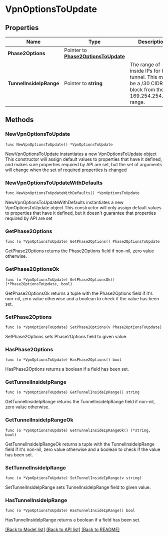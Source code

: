 # VpnOptionsToUpdate

## Properties

Name | Type | Description | Notes
------------ | ------------- | ------------- | -------------
**Phase2Options** | Pointer to [**Phase2OptionsToUpdate**](Phase2OptionsToUpdate.md) |  | [optional] 
**TunnelInsideIpRange** | Pointer to **string** | The range of inside IPs for the tunnel. This must be a /30 CIDR block from the 169.254.254.0/24 range. | [optional] 

## Methods

### NewVpnOptionsToUpdate

`func NewVpnOptionsToUpdate() *VpnOptionsToUpdate`

NewVpnOptionsToUpdate instantiates a new VpnOptionsToUpdate object
This constructor will assign default values to properties that have it defined,
and makes sure properties required by API are set, but the set of arguments
will change when the set of required properties is changed

### NewVpnOptionsToUpdateWithDefaults

`func NewVpnOptionsToUpdateWithDefaults() *VpnOptionsToUpdate`

NewVpnOptionsToUpdateWithDefaults instantiates a new VpnOptionsToUpdate object
This constructor will only assign default values to properties that have it defined,
but it doesn't guarantee that properties required by API are set

### GetPhase2Options

`func (o *VpnOptionsToUpdate) GetPhase2Options() Phase2OptionsToUpdate`

GetPhase2Options returns the Phase2Options field if non-nil, zero value otherwise.

### GetPhase2OptionsOk

`func (o *VpnOptionsToUpdate) GetPhase2OptionsOk() (*Phase2OptionsToUpdate, bool)`

GetPhase2OptionsOk returns a tuple with the Phase2Options field if it's non-nil, zero value otherwise
and a boolean to check if the value has been set.

### SetPhase2Options

`func (o *VpnOptionsToUpdate) SetPhase2Options(v Phase2OptionsToUpdate)`

SetPhase2Options sets Phase2Options field to given value.

### HasPhase2Options

`func (o *VpnOptionsToUpdate) HasPhase2Options() bool`

HasPhase2Options returns a boolean if a field has been set.

### GetTunnelInsideIpRange

`func (o *VpnOptionsToUpdate) GetTunnelInsideIpRange() string`

GetTunnelInsideIpRange returns the TunnelInsideIpRange field if non-nil, zero value otherwise.

### GetTunnelInsideIpRangeOk

`func (o *VpnOptionsToUpdate) GetTunnelInsideIpRangeOk() (*string, bool)`

GetTunnelInsideIpRangeOk returns a tuple with the TunnelInsideIpRange field if it's non-nil, zero value otherwise
and a boolean to check if the value has been set.

### SetTunnelInsideIpRange

`func (o *VpnOptionsToUpdate) SetTunnelInsideIpRange(v string)`

SetTunnelInsideIpRange sets TunnelInsideIpRange field to given value.

### HasTunnelInsideIpRange

`func (o *VpnOptionsToUpdate) HasTunnelInsideIpRange() bool`

HasTunnelInsideIpRange returns a boolean if a field has been set.


[[Back to Model list]](../README.md#documentation-for-models) [[Back to API list]](../README.md#documentation-for-api-endpoints) [[Back to README]](../README.md)


